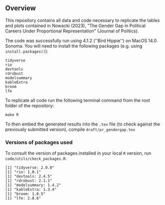## Overview

This repository contains all data and code necessary to replicate the tables and plots contained in Nowacki (2023), "The Gender Gap in Political Careers Under Proportional Representation" (Journal of Politics).

The code was successfully run using 4.1.2 (''Bird Hippie'') on MacOS 14.0 Sonoma. You will need to install the following packages (e.g. using `install.packages()`):

```
tidyverse
rio
devtools
rdrobust
modelsummary
kableExtra
broom
lfe
```

To replicate all code run the following terminal command from the root folder of the repository:

```
make R
```

To then embed the generated results into the `.tex` file (to check against the previously submitted version), compile `draft/pr_gendergap.tex`


### Versions of packages used

To consult the version of packages installed in your local `R` version, run `code/utils/check_packages.R`.

```
[1] "tidyverse: 2.0.0"
[1] "rio: 1.0.1"
[1] "devtools: 2.4.5"
[1] "rdrobust: 2.1.1"
[1] "modelsummary: 1.4.2"
[1] "kableExtra: 1.3.4"
[1] "broom: 1.0.5"
[1] "lfe: 2.8.6"
```
